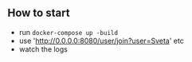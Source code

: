 ## How to start

- run `docker-compose up -build`
- use 'http://0.0.0.0:8080/user/join?user=Sveta' etc
- watch the logs
